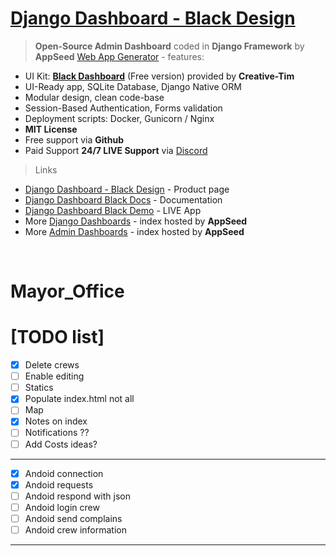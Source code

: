 # [Django Dashboard - Black Design](https://appseed.us/admin-dashboards/django-dashboard-black)

> **Open-Source Admin Dashboard** coded in **Django Framework** by **AppSeed** [Web App Generator](https://appseed.us/app-generator) - features:

- UI Kit: **[Black Dashboard](https://www.creative-tim.com/product/black-dashboard?AFFILIATE=128200)** (Free version) provided by **Creative-Tim**
- UI-Ready app, SQLite Database, Django Native ORM
- Modular design, clean code-base
- Session-Based Authentication, Forms validation
- Deployment scripts: Docker, Gunicorn / Nginx
- **MIT License**
- Free support via **Github**
- Paid Support **24/7 LIVE Support** via [Discord](https://discord.gg/fZC6hup)

> Links

- [Django Dashboard - Black Design](https://appseed.us/admin-dashboards/django-dashboard-black) - Product page
- [Django Dashboard Black Docs](https://docs.appseed.us/admin-dashboards/django-dashboard-black/) - Documentation
- [Django Dashboard Black Demo](https://django-dashboard-black.appseed.us/login/) - LIVE App
- More [Django Dashboards](https://appseed.us/admin-dashboards/django) - index hosted by **AppSeed**
- More [Admin Dashboards](https://appseed.us/admin-dashboards) - index hosted by **AppSeed**

<br/>

# Mayor_Office

# [TODO list]
- [x] Delete crews
- [ ] Enable editing
- [ ] Statics
- [x] Populate index.html not all
- [ ] Map
- [x] Notes on index
- [ ] Notifications ??
- [ ] Add Costs ideas?
-----
- [x] Andoid connection
- [x] Andoid requests
- [ ] Andoid respond with json
- [ ] Andoid login crew
- [ ] Andoid send complains
- [ ] Andoid crew information
-------
